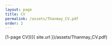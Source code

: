 ```yaml
---
layout: page
title: CV
permalink: /assets/Thanmay_CV.pdf
order: 2
---
```


[1-page CV]({{ site.url }}/assets/Thanmay_CV.pdf)
